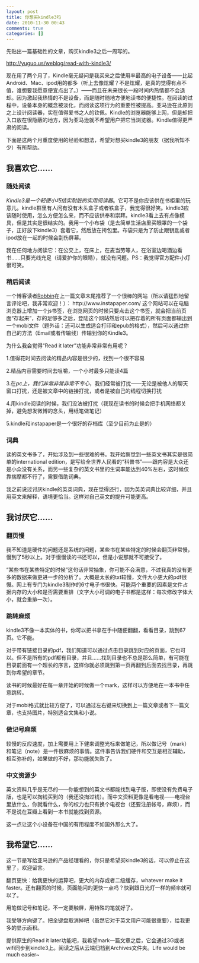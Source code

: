 ```yaml
---
layout: post
title: 你想买kindle3吗
date: 2010-11-30 00:43
comments: true
categories: []
---
```

先贴出一篇基础性的文章，购买kindle3之后一周写的。

<a href="http://yuguo.us/weblog/read-with-kindle3/">http://yuguo.us/weblog/read-with-kindle3/</a>

现在用了两个月了，Kindle毫无疑问是我买来之后使用率最高的电子设备——比起Android、Mac、ipod用的都多（听上去像炫耀？不是炫耀，是真的觉得有点不值，谁想要我愿意便宜点出了。）——而且在未来很长一段时间内热情都不会退却。因为激起我热情的不是设备，而是随时随地方便地读书的便捷性。在阅读的过程中，设备本身的概念被淡化，而阅读这项行为的重要性被提高。亚马逊在此原则之上设计阅读器，实在值得爱书之人的钦佩。Kindle的浏览器能够上网，但是却把入口放在很隐蔽的地方，因为亚马逊就不希望用户把它当浏览器。Kindle值得更严肃的阅读。

下面是这两个月重度使用的经验和想法，希望对想买kindle3的朋友（据我所知不少）有所帮助。
<h2><!--more-->我喜欢它……</h2>
<h3>随处阅读</h3>
<em>Kindle3是一个轻便小巧结实耐脏的实用阅读器</em>。它可不是你应该供在书柜里的玩意儿。kindle群里有人问有没有木头盒子或者铁盒子，我觉得很好笑。kindle3应该随时使用，怎么方便怎么来，而不应该供奉和崇拜。kindle3看上去有点像模具，但是其实是很结实的。我用一个小布袋（是去简单生活店里买眼罩的一个袋子，正好放下kindle3）套着它，然后放在挎包里。布袋只是为了防止跟钥匙或者ipod放在一起的时候会刮伤屏幕。

我在任何地方阅读它：在公交上，在床上，在麦当劳等人，在浴室边喝酒边看书……只要光线充足（请爱护你的眼睛），就没有问题。PS：我觉得官方配件小灯很可笑。
<h3>稍后阅读</h3>
一个博客读者<a href="http://rlog.cn/">Robbin</a>在上一篇文章末尾推荐了一个很棒的网站（所以请猛烈地留言评论吧，我非常欢迎！）： http://www.instapaper.com/ 这个网站可以在电脑浏览器上增加一个js书签，在浏览网页的时候只要点击这个书签，就会把当前页面“存起来”，存的足够多之后，登陆这个网站然后可以把存着的所有页面都输出到一个mobi文件（题外话：还可以生成适合打印和epub的格式），然后可以通过你自己的方法（Email或者传输线）传输到你的Kindle3。

为什么我会觉得“Read it later”功能非常非常有用呢？

1.值得花时间去阅读的精品内容是很少的，找到一个很不容易

2.精品内容需要时间去咀嚼，一个小时最多只能读4篇

3.在<em>pc上，我们非常非常非常不专心</em>，我们经常被打扰——无论是被他人的聊天窗口打扰，还是被文章中的链接打扰，或者是被自己的线程切换打扰

4.用kindle阅读的时候，我们没法被打扰（我现在读书的时候会把手机网络都关掉，避免想发微博的念头，用纸笔做笔记）

5.kindle和instapaper是一个很好的存档库（至少目前为止是的）
<h3>词典</h3>
读的英文书多了，开始涉及到一些很难的书。我开始察觉到一些英文书其实是很简单的international edition，是写给全世界人民看的“科普书”——跟内容是大众还是小众没有关系，而另一些复杂的英文书里的生词率能达到40%左右，这时候仅靠揣摩都不行了，需要借助词典。

我之前说过讨厌kindle的英英词典，现在觉得还行，因为英英词典比较详细，并且用英文来解释，语境更恰当。这样对自己英文的提升可能更高。
<h2>我讨厌它……</h2>
<h3>翻页慢</h3>
我不知道是硬件的问题还是系统的问题，某些书在某些特定的时候会翻页非常慢，慢到了5秒以上。对于慢慢读的书还可以，但是小说那就不可接受了。

“某些书在某些特定的时候”这句话非常抽象，你可能不会满意，不过我真的没有更多的数据来做更进一步的分析了。大概是太长的txt较慢，文件大小更大的pdf很慢。网上有专门为kindle3制作的6寸电子书很快。可能两个重要的因素是文件占据内存的大小和是否需要重排（文字大小可调的电子书都是这样：每次修改字体大小，就会重排一次）。
<h3>跳转麻烦</h3>
kindle3不像一本实体的书，你可以把书拿在手中随便翻翻，看看目录，跳到67页。它不能。

对于带有链接目录的pdf，我们知道可以通过点击目录跳到对应的页面，它也可以。但不是所有的pdf都有目录，并且……找到目录也不总是那么简单，有可能在目录前面有一个超长的序言，这样你就必须跳到第一页再翻到后面去找目录，再跳到你希望的章节。

读书的时候最好在每一章开始的时候做一个mark，这样可以方便地在一本书中任意跳转。

对于mobi格式就比较方便了，可以通过左右键来切换到上一篇文章或者下一篇文章，也支持图片，特别适合文集和小说。
<h3>做记号麻烦</h3>
较慢的反应速度，加上需要用上下健来调整光标来做笔记，所以做记号（mark）和笔记（note）是一件很麻烦的事情。这件事告诉我们硬件和交互是相互辅助，相互弥补的，如果做的不好，那功能就失败了。
<h3>中文资源少</h3>
英文资料几乎是无尽的——你能想到的英文书都能找到电子版，即使没有免费电子版，也是可以掏钱买到的（我还没掏过钱）。而中文资料更像是看电视——电视台里放什么，你就看什么，你的权力也只有换个电视台（还要注册帐号，麻烦），而不是说在豆瓣上看到一本书就能找到资源。

这一点让这个小设备在中国的有用程度不如国外那么大了。
<h2>我希望它……</h2>
这一节是写给亚马逊的产品经理看的，你只是希望买kindle3的话，可以停止在这里了，欢迎留言。

翻页更快：给我更快的运算吧，更大的内存或者二级缓存，whatever make it faster。还有翻页的时候，页面能闪的更快一点吗？快到跟日光灯一样的频率就可以了。

用笔做记号和笔记，不一定要触屏，用特殊的笔就好了。

我受够方向键了。把全键盘取消掉吧（虽然它对于英文用户可能很重要），给我更多的显示面积。

提供原生的Read it later功能吧，我希望mark一篇文章之后，它会通过3G或者wifi同步到kindle3上。阅读之后从云端归档到Archives文件夹。Life would be much easier~
